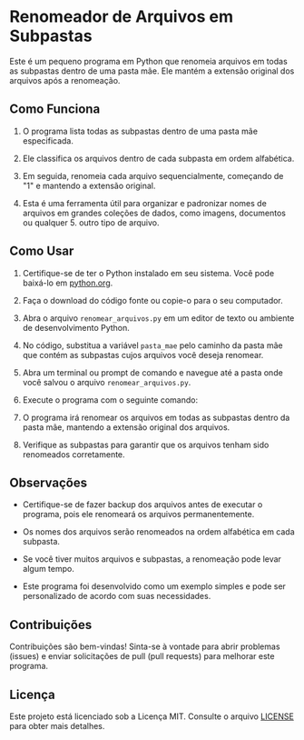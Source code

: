 # Renomeador de Arquivos em Subpastas

Este é um pequeno programa em Python que renomeia arquivos em todas as subpastas dentro de uma pasta mãe. Ele mantém a extensão original dos arquivos após a renomeação.

## Como Funciona
1. O programa lista todas as subpastas dentro de uma pasta mãe especificada.

2. Ele classifica os arquivos dentro de cada subpasta em ordem alfabética.

3. Em seguida, renomeia cada arquivo sequencialmente, começando de "1" e mantendo a extensão original.

4. Esta é uma ferramenta útil para organizar e padronizar nomes de arquivos em grandes coleções de dados, como imagens, documentos ou qualquer 5. outro tipo de arquivo.

## Como Usar

1. Certifique-se de ter o Python instalado em seu sistema. Você pode baixá-lo em [python.org](https://www.python.org/downloads/).

2. Faça o download do código fonte ou copie-o para o seu computador.

3. Abra o arquivo `renomear_arquivos.py` em um editor de texto ou ambiente de desenvolvimento Python.

4. No código, substitua a variável `pasta_mae` pelo caminho da pasta mãe que contém as subpastas cujos arquivos você deseja renomear.

5. Abra um terminal ou prompt de comando e navegue até a pasta onde você salvou o arquivo `renomear_arquivos.py`.

6. Execute o programa com o seguinte comando:


7. O programa irá renomear os arquivos em todas as subpastas dentro da pasta mãe, mantendo a extensão original dos arquivos.

8. Verifique as subpastas para garantir que os arquivos tenham sido renomeados corretamente.

## Observações

- Certifique-se de fazer backup dos arquivos antes de executar o programa, pois ele renomeará os arquivos permanentemente.

- Os nomes dos arquivos serão renomeados na ordem alfabética em cada subpasta.

- Se você tiver muitos arquivos e subpastas, a renomeação pode levar algum tempo.

- Este programa foi desenvolvido como um exemplo simples e pode ser personalizado de acordo com suas necessidades.

## Contribuições

Contribuições são bem-vindas! Sinta-se à vontade para abrir problemas (issues) e enviar solicitações de pull (pull requests) para melhorar este programa.

## Licença

Este projeto está licenciado sob a Licença MIT. Consulte o arquivo [LICENSE](LICENSE) para obter mais detalhes.

